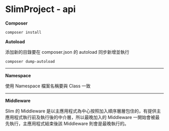 # SlimProject - api

**Composer**
```
composer install
```

**Autoload**

添加新的目錄要在 composer.json 的 autoload 同步新增並執行

```
composer dump-autoload
```

---
**Namespace**

使用 Namespace 檔案名稱要與 Class 一致

----

**Middleware**

Slim 的 Middleware 是以主應用程式為中心按照加入順序層層包住的，有提供主應用程式執行前及執行後的中介層，所以最晚加入的 Middleware 一開始會被最先執行，主應用程式結束後該 Middleware 則會是最晚執行的。